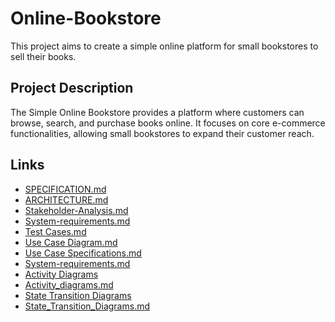 # Online-Bookstore

This project aims to create a simple online platform for small bookstores to sell their books.

## Project Description

The Simple Online Bookstore provides a platform where customers can browse, search, and purchase books online. It focuses on core e-commerce functionalities, allowing small bookstores to expand their customer reach.

## Links

* [SPECIFICATION.md](SPECIFICATION.md)
* [ARCHITECTURE.md](ARCHITECTURE.md)
* [Stakeholder-Analysis.md](Stakeholder-Analysis.md)
* [System-requirements.md](System-requirements.md)
* [Test Cases.md](Test-Cases.md)
* [Use Case Diagram.md](Use-Case-Diagram.md)
* [Use Case Specifications.md](Use-Case-Specifications.md)
* [System-requirements.md](System-requirements.md)
* [Activity Diagrams](ActivityDiagrams)
* [Activity_diagrams.md](Activity_diagrams.md)
* [State Transition Diagrams]([State_Transition_Diagrams](https://github.com/amdiffirent/Online-Bookstore/tree/main/State%20Transition%20Diagrams))
* [State_Transition_Diagrams.md](State_Transition_Diagrams.md)
